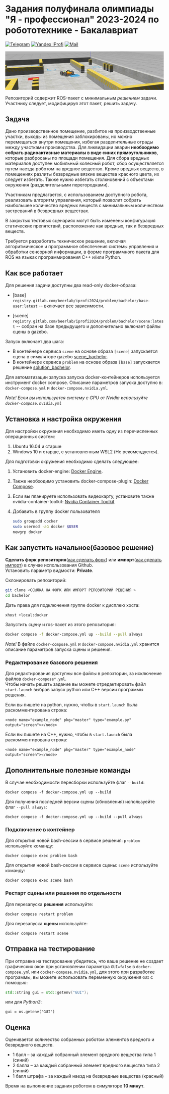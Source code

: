 # Задания полуфинала олимпиады "Я - профессионал" 2023-2024 по робототехнике - Бакалавриат
[![Telegram](https://img.shields.io/badge/Telegram-2CA5E0?style=for-the-badge&logo=telegram&logoColor=white)](https://t.me/iprofirobots) [![Yandex IProfi](https://img.shields.io/badge/yandex-%23FF0000.svg?&style=for-the-badge&logo=yandex&logoColor=white)](https://yandex.ru/profi/second_stage) [![Mail](https://custom-icon-badges.demolab.com/badge/-iprofi.robotics@yandex.ru-red?style=for-the-badge&logo=mention&logoColor=white)](mailto:iprofi.robotics@yandex.ru)


![scene pic](docs/figures/scene_view.png)


Репозиторий содержит ROS-пакет с минимальным *решением* задачи. Участнику следует, модифицируя этот пакет, решить задачу.

## Задача

Дано производственное помещение, разбитое на производственные участки, выходы из помещения заблокированы, но можно перемещаться внутри помещения, избегая разделительные ограды между участками производства. Для ликвидации аварии **необходимо собрать радиоактивные материалы в виде синих прямоугольников**, которые разбросаны по площади помещения. Для сбора вредных материалов доступен мобильный колесный робот, сбор осуществляется путем наезда роботом на вредное вещество. Кроме вредных веществ, в помещениях разлиты безвредные вязкие вещества красного цвета, их следует избегать. Также нужно избегать столкновений с объектами окружения (разделительными перегородками).

Участникам предлагается, с использованием доступного робота, реализовать алгоритм управления, который позволит собрать наибольшее количество вредных веществ с минимальным количеством застреваний в безвредных веществах.

В закрытых тестовых сценариях могут быть изменены конфигурация статических препятствий, расположение как вредных, так и безвредных веществ.

Требуется разработать техническое решение, включая алгоритмическое и программное обеспечения системы управления и обработки сенсорной информации, в форме программного пакета для ROS на языках программирования С++ и/или Python.


## Как все работает

Для решения задачи доступны два read-only docker-образа:

- [base] `registry.gitlab.com/beerlab/iprofi2024/problem/bachelor/base-user:latest` -- включает все зависимости.

- [scene] `registry.gitlab.com/beerlab/iprofi2024/problem/bachelor/scene:latest` -- собран на базе предыдущего и дополнительно включает файлы сцены в gazebo.

Запуск включает два шага:
- В контейнере сервиса `scene` на основе образа `[scene]` запускается сцена в симуляторе gazebo [scene_bachelor](https://gitlab.com/beerlab/iprofi2024_dev/problem/bachelor_scene).
- В контейнере сервиса `problem` на основе образа `[base]` запускается решение [solution_bachelor](https://gitlab.com/beerlab/iprofi2024/problem/bachelor).

Для автоматизации запуска запуска docker-контейнеров используется инструмент docker compose. Описание параметров запуска доступно в: `docker-compose.yml` и `docker-compose.nvidia.yml`.

*Note! Если вы используется систему с GPU от Nvidia используйте `docker-compose.nvidia.yml`*


## Установка и настройка окружения

Для настройки окружения необходимо иметь одну из перечисленных операционных систем:
1. Ubuntu 16.04 и старше
2. Windows 10 и старше, с установленным WSL2 (Не рекомендуется).

Для подготовки окружения необходимо сделать следующее:
1. Установить docker-engine: [Docker Engine](https://docs.docker.com/engine/install/ubuntu/).  
2. Также необходимо установить docker-compose-plugin: [Docker Compose](https://docs.docker.com/compose/install/linux/).  
3. Если вы планируете использовать видеокарту, установите также nviidia-container-toolkit: [Nvidia Container Toolkit](https://docs.nvidia.com/datacenter/cloud-native/container-toolkit/install-guide.html)
4. Добавить в группу docker пользователя

    ```bash
    sudo groupadd docker 
    sudo usermod -aG docker $USER 
    newgrp docker
    ```

## Как запустить начальное(базовое решение)
**Сделать форк репозитория**([как сделать форк](https://docs.gitlab.com/ee/user/project/repository/forking_workflow.html)) или **импорт**([как сделать импорт](https://docs.github.com/en/migrations/importing-source-code/using-github-importer/importing-a-repository-with-github-importer)) в случае использования Github.  
Установить параметр видмости: **Private**.  

Склонировать репозиторий:

```bash
git clone <ССЫЛКА НА ФОРК ИЛИ ИМПОРТ РЕПОЗИТОРИЙ РЕШЕНИЯ >
cd bachelor
```

Дать права для подключения группе docker к дисплею хоста:

```
xhost +local:docker
```

Запустить сцену и ros-пакет из этого репозитория:

```bash
docker compose -f docker-compose.yml up --build --pull always
```
*Note!* В файле `docker-compose.yml` и `docker-compose.nvidia.yml` хранится описание параметров запуска сцены и решения.

### Редактирование базового решения
Для редактирования доступны все файлы в репозтории, за исключение файлов `docker-compose*.yml`.  
Чтобы начать решать задание вы можете отредактировать файл `start.launch` выбрав запуск python или C++ версии программы решения. 

Если вы пишете на python, нужно, чтобы в `start.launch` была раскомментирована строка: 

    <node name="example_node" pkg="master" type="example.py" output="screen"></node>

Если вы пишете на C++, нужно, чтобы в `start.launch` была раскомментирована строка: 

    <node name="example_node" pkg="master" type="example_node" output="screen"></node>

## Дополнительные полезные команды

В случае необходимости пересборки используйте флаг `--build`:

    docker compose -f docker-compose.yml up --build

Для получения последней версии сцены (обновления) используейте флаг `--pull always`:

    docker compose -f docker-compose.yml up --build --pull always

### Подключение в контейнер

Для открытия новой bash-сессии в сервисе решения: `problem` используйте команду:

    docker compose exec problem bash

Для открытия новой bash-сессии в сервисе сцены: `scene` используйте команду:

    docker compose exec scene bash

### Рестарт сцены или решения по отдельности
Для перезапуска **решения** используйте:

    docker compose restart problem

Для перезапуска **сцены** используйте:

    docker compose restart scene

## Отправка на тестирование
При отправке на тестирование убедитесь, что ваше решение не создает графических окон при установлении параметра `GUI=false` в `docker-compose.yml` или `docker-compose.nvidia.yml`, для этого при разработке программы, вы можете использовать переменную окружения `GUI` с помощью: 
```c++
std::string gui = std::getenv("GUI");
```
или для _Python3_:
```python3
gui = os.getenv('GUI')
```

## Оценка

Оценивается количество собранных роботом элементов вредного и безвредного веществ.

- 1 балл – за каждый собранный элемент вредного вещества типа 1 (синий)
- 2 балла – за каждый собранный элемент вредного вещества типа 2 (синий)
- 1 балл штрафа – за каждый наезд на безвредные вещества (красный)

Время на выполнение задания роботом в симуляторе **10 минут**.
